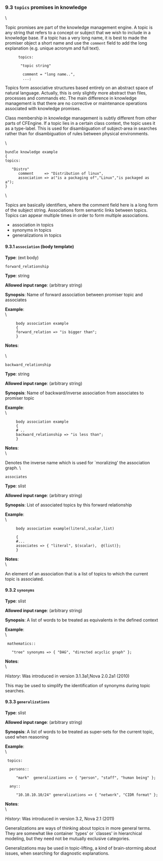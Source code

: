 ### 9.3 `topics` promises in knowledge

\

Topic promises are part of the knowledge management engine. A topic is
any string that refers to a concept or subject that we wish to include
in a knowledge base. If a topic has a very long name, it is best to made
the promiser object a short name and use the `comment` field to add the
long explanation (e.g. unique acronym and full text).

         
          topics:
         
           "topic string"
         
            comment = "long name..",
            ...;
         

Topics form associative structures based entirely on an abstract space
of natural language. Actually, this is only slightly more abstract than
files, processes and commands etc. The main difference in knowledge
management is that there are no corrective or maintenance operations
associated with knowledge promises.

Class membership in knowledge management is subtly different from other
parts of CFEngine. If a topic lies in a certain class context, the topic
uses it as a type-label. This is used for disambiguation of subject-area
in searches rather than for disambiguation of rules between physical
environments.

\

    bundle knowledge example
    {
    topics:

       "Distro"
          comment     => "Distribution of linux",              
          association => a("is a packaging of","Linux","is packaged as a");
    }

\

Topics are basically identifiers, where the comment field here is a long
form of the subject string. Associations form semantic links between
topics. Topics can appear multiple times in order to form multiple
associations.

-   association in topics
-   synonyms in topics
-   generalizations in topics

#### 9.3.1 `association` (body template)

**Type**: (ext body)

`forward_relationship`

**Type**: string

**Allowed input range**: (arbitrary string)

**Synopsis**: Name of forward association between promiser topic and
associates

**Example**:\
 \

         
         body association example
         {
         forward_relation => "is bigger than";
         }
         

**Notes**:\
 \
 \

`backward_relationship`

**Type**: string

**Allowed input range**: (arbitrary string)

**Synopsis**: Name of backward/inverse association from associates to
promiser topic

**Example**:\
 \

         body association example
         {
         # ..
         backward_relationship => "is less than";
         }
         

**Notes**:\
 \

Denotes the inverse name which is used for \`moralizing' the association
graph. \

`associates`

**Type**: slist

**Allowed input range**: (arbitrary string)

**Synopsis**: List of associated topics by this forward relationship

**Example**:\
 \

         
         body association example(literal,scalar,list)
         
         {
         #...
         associates => { "literal", $(scalar),  @(list)};
         }
         

**Notes**:\
 \

An element of an association that is a list of topics to which the
current topic is associated.

#### 9.3.2 `synonyms`

**Type**: slist

**Allowed input range**: (arbitrary string)

**Synopsis**: A list of words to be treated as equivalents in the
defined context

**Example**:\
 \

     mathematics::

       "tree" synonyms => { "DAG", "directed acyclic graph" };

**Notes**:\
 \

*History*: Was introduced in version 3.1.3a1,Nova 2.0.2a1 (2010)

This may be used to simplify the identification of synonyms during topic
searches.

#### 9.3.3 `generalizations`

**Type**: slist

**Allowed input range**: (arbitrary string)

**Synopsis**: A list of words to be treated as super-sets for the
current topic, used when reasoning

**Example**:\
 \

     topics:

      persons::

         "mark"  generalizations => { "person", "staff", "human being" };

      any::

         "10.10.10.10/24" generalizations => { "network", "CIDR format" };

**Notes**:\
 \

*History*: Was introduced in version 3.2, Nova 2.1 (2011)

Generalizations are ways of thinking about topics in more general terms.
They are somewhat like container \`types' or \`classes' in hierarchical
modeling, but they need not be mutually exclusive categories.

Generalizations may be used in topic-lifting, a kind of brain-storming
about issues, when searching for diagnostic explanations.
